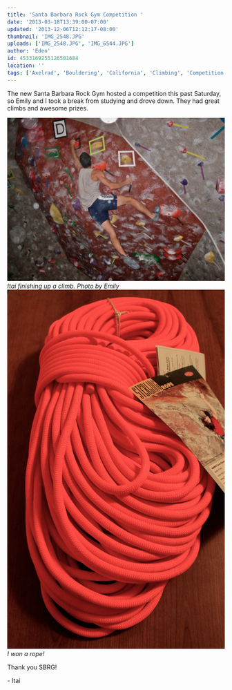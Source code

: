 ```yaml
---
title: 'Santa Barbara Rock Gym Competition '
date: '2013-03-18T13:39:00-07:00'
updated: '2013-12-06T12:12:17-08:00'
thumbnail: 'IMG_2548.JPG'
uploads: ['IMG_2548.JPG', 'IMG_6544.JPG']
author: 'Eden'
id: 4533169255126501684
location: ''
tags: ['Axelrad', 'Bouldering', 'California', 'Climbing', 'Competition', 'Five Ten', 'Itai', 'Santa Barbara']
---
```


The new Santa Barbara Rock Gym hosted a competition this past Saturday, so Emily and I took a break from studying and drove down. They had great climbs and awesome prizes. 

![image alt](uploads/IMG_2548.JPG)*Itai finishing up a climb. Photo by Emily*![image alt](uploads/IMG_6544.JPG)*I won a rope!*

Thank you SBRG!

\- Itai
